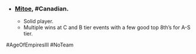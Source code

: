-   ### [Mitoe](https://liquipedia.net/ageofempires/Mitoe), #Canadian.
    -   Solid player.
    -   Multiple wins at C and B tier events with a few good top 8th’s for A-S tier.
    
#AgeOfEmpiresIII #NoTeam 